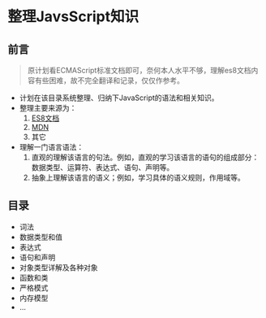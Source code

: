 # 整理JavsScript知识

## 前言

> 原计划看ECMAScript标准文档即可，奈何本人水平不够，理解es8文档内容有些困难，故不完全翻译和记录，仅仅作参考。

- 计划在该目录系统整理、归纳下JavaScript的语法和相关知识。
- 整理主要来源为：
    1. [ES8文档](http://www.ecma-international.org/ecma-262/8.0/index.html)
    2. [MDN](https://developer.mozilla.org/en-US/docs/Web/JavaScript)
    3. 其它
- 理解一门语言语法：
    1. 直观的理解该语言的句法。例如，直观的学习该语言的语句的组成部分：数据类型、运算符、表达式、语句、声明等。
    2. 抽象上理解该语言的语义；例如，学习具体的语义规则，作用域等。

## 目录

- 词法
- 数据类型和值
- 表达式
- 语句和声明
- 对象类型详解及各种对象
- 函数和类
- 严格模式
- 内存模型
- ...

